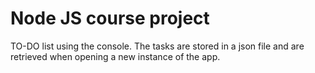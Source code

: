 # Node JS course project
TO-DO list using the console. The tasks are stored in a json file and are retrieved when opening a new instance of the app.
